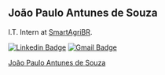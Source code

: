 João Paulo Antunes de Souza
---
I.T. Intern at [SmartAgriBR](https://smart.agr.br/).

[![Linkedin Badge](https://img.shields.io/badge/-Diego%20Fernandes-6633cc?style=flat-square&logo=Linkedin&logoColor=white&link=https://www.linkedin.com/in/joao-paulo-antunes)](https://www.linkedin.com/in/joao-paulo-antunes) 
[![Gmail Badge](https://img.shields.io/badge/-diego.schell.f@gmail.com-6633cc?style=flat-square&logo=Gmail&logoColor=white&link=mailto:diego.schell.f@gmail.com)](mailto:jpantunesdesouza@gmail.com)


<div class="badge-base LI-profile-badge" data-locale="pt_BR" data-size="medium" data-theme="dark" data-type="VERTICAL" data-vanity="joao-paulo-antunes" data-version="v1"><a class="badge-base__link LI-simple-link" href="https://br.linkedin.com/in/joao-paulo-antunes?trk=profile-badge">João Paulo Antunes de Souza</a></div>
              